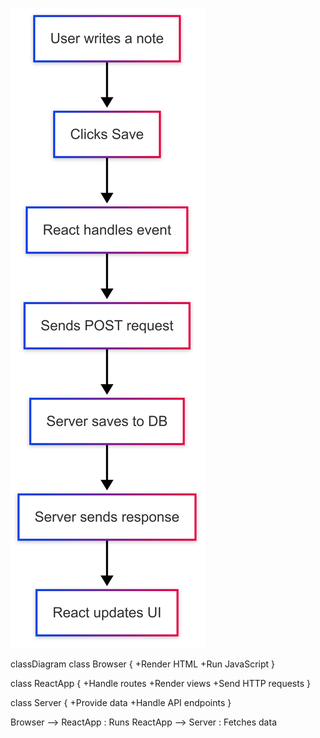 ![spa-diagram](./new-spa.png)

classDiagram
  class Browser {
    +Render HTML
    +Run JavaScript
  }

  class ReactApp {
    +Handle routes
    +Render views
    +Send HTTP requests
  }

  class Server {
    +Provide data
    +Handle API endpoints
  }

  Browser --> ReactApp : Runs
  ReactApp --> Server : Fetches data
